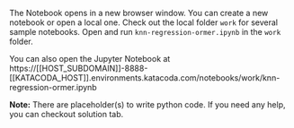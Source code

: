 The Notebook opens in a new browser window. You can create a new notebook or open a local one. Check out the local folder `work` for several sample notebooks. Open and run `knn-regression-ormer.ipynb` in the `work` folder.

You can also open the Jupyter Notebook at https://[[HOST_SUBDOMAIN]]-8888-[[KATACODA_HOST]].environments.katacoda.com/notebooks/work/knn-regression-ormer.ipynb

**Note:**
There are placeholder(s) to write python code. If you need any help, you can checkout solution tab.